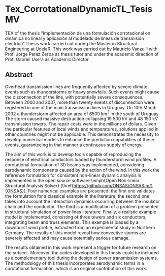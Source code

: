 # Tex_CorrotationalDynamicTL_TesisMV
TEX of the thesis "Implementación de una formulación corrotacional en dinámica no lineal y aplicación al modelado de líneas de transmisión eléctrica".Thesis work carried out during the Master in Structural Engineering at UdelaR. This work was carried out by Mauricio Vanzulli with Prof. Jorge Perez Zerpa as thesis tutor and under the academic direction of Prof. Gabriel Usera as Academic Director.

## Abstract


Overhead transmission lines are frequently affected by severe climate events such as thunderstorms or heavy snowfalls. Such events might cause the disconnection of the line, with potentially severe consequences. Between 2000 and 2007, more than twenty events of disconnection were registered in one of the main transmission lines in Uruguay. On 10th March 2002 a thunderstorm affected an area of 6500 km$^2$ in the south of Uruguay. The storm caused massive destruction collapsing 19 500 kV and 48 150 kV transmission towers. The repair costs were in the millions of dollars. Given the particular features of local winds and temperatures, solutions applied in other countries might not be applicable. This demonstrates the necessity to develop numerical models to enhance the prediction capabilities of these events, guaranteeing in that manner a continuous supply of energy.

The aim of this work is to develop tools capable of reproducing the response of electrical conductors loaded by  thunderstorm wind profiles. A corotational formulation of 3D beams was implemented, considering aerodynamic components caused by the action of the wind. In this work the reference formulation for consistent non-linear dynamic analysis is implemented in the open source software \emph{Open Non-linear Structural Analysis Solver} (\href{https://github.com/ONSAS/ONSAS.m/}{ONSAS}). Four numerical examples are presented: the first one validates the formulation for a classical example in the literature, the second one takes into account the interaction dynamics occurring between the insulator chain and the conductor. The third is a modification of a problem presented in structural simulation of power lines literature.  Finally, a realistic example model is implemented, consisting of three towers and six conductors, integrating beam and truss elements. This example is loaded by a downburst wind profile,  extracted from an experimental study in Northern Germany. The results of this model reveal how convective storms are severely affected and may cause potentially serious damage.

The results obtained in this work represent a trigger for future research on the subject. Moreover, the codes developed in this thesis could be included as a complementary tool during the design of power transmission systems. The methodology of this thesis incorporates aerodynamic terms in a corotational formulation, which is an original contribution of this work.  
